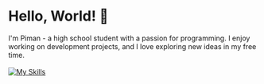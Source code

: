 # Hello, World! 👋
I'm Piman - a high school student with a passion for programming. I enjoy working on development projects, and I love exploring new ideas in my free time.<br><br>
[![My Skills](https://skillicons.dev/icons?i=py,js,html,css)](https://skillicons.dev)
